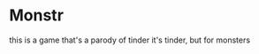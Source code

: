 Monstr
======================
this is a game that's a parody of tinder
it's tinder, but for monsters
